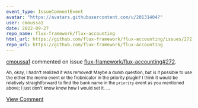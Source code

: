 ```yaml
---
event_type: IssueCommentEvent
avatar: "https://avatars.githubusercontent.com/u/20131404?"
user: cmoussa1
date: 2022-09-27
repo_name: flux-framework/flux-accounting
html_url: https://github.com/flux-framework/flux-accounting/issues/272
repo_url: https://github.com/flux-framework/flux-accounting
---
```


<a href='https://github.com/cmoussa1' target='_blank'>cmoussa1</a> commented on issue <a href='https://github.com/flux-framework/flux-accounting/issues/272' target='_blank'>flux-framework/flux-accounting#272</a>.

<small>Ah, okay, I hadn't realized it was removed! Maybe a dumb question, but is it possible to use the either the memo event or the frobnicator in the priority plugin? I think it would be relatively straightforward to find the bank name in the `priority` event as you mentioned above; I just don't know know how I would set it. ...</small>

<a href='https://github.com/flux-framework/flux-accounting/issues/272' target='_blank'>View Comment</a>